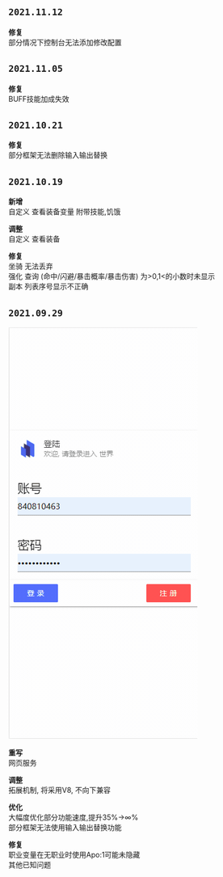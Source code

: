 ## `2021.11.12`

**修复**<br>
	部分情况下控制台无法添加修改配置

## `2021.11.05`

**修复**<br>
	BUFF技能加成失效

## `2021.10.21`

**修复**<br>
	部分框架无法删除输入输出替换

## `2021.10.19`

**新增**<br>
	自定义 查看装备变量 附带技能,饥饿

**调整**<br>
	自定义 查看装备

**修复**<br>
	坐骑 无法丢弃  
	强化 查询 (命中/闪避/暴击概率/暴击伤害) 为>0,1<的小数时未显示  
	副本 列表序号显示不正确
	
## `2021.09.29`

![image](./img/WebDemo.gif)

**重写**<br>
	网页服务

**调整**<br>
	拓展机制, 将采用V8, 不向下兼容

**优化**<br>
	大幅度优化部分功能速度,提升35%→∞%  
	部分框架无法使用输入输出替换功能

**修复**<br>
	职业变量在无职业时使用Apo:1可能未隐藏  
	其他已知问题